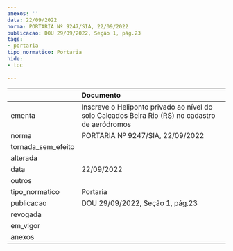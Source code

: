 ```yaml
---
anexos: ''
data: 22/09/2022
norma: PORTARIA Nº 9247/SIA, 22/09/2022
publicacao: DOU 29/09/2022, Seção 1, pág.23
tags:
- portaria
tipo_normatico: Portaria
hide: 
- toc 
 
---
```


|                    | Documento                                                                                       |
|:-------------------|:------------------------------------------------------------------------------------------------|
| ementa             | Inscreve o Heliponto privado ao nível do solo Calçados Beira Rio (RS) no cadastro de aeródromos |
| norma              | PORTARIA Nº 9247/SIA, 22/09/2022                                                                |
| tornada_sem_efeito |                                                                                                 |
| alterada           |                                                                                                 |
| data               | 22/09/2022                                                                                      |
| outros             |                                                                                                 |
| tipo_normatico     | Portaria                                                                                        |
| publicacao         | DOU 29/09/2022, Seção 1, pág.23                                                                 |
| revogada           |                                                                                                 |
| em_vigor           |                                                                                                 |
| anexos             |                                                                                                 |